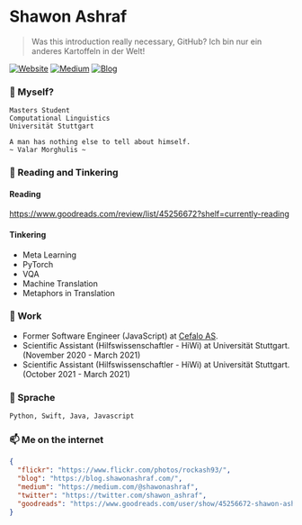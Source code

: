 # Shawon Ashraf
> Was this introduction really necessary, GitHub? Ich bin nur ein anderes Kartoffeln in der Welt!

[![Website](https://img.shields.io/badge/--website?label=Website&logo=safari&style=social)](https://shawonashraf.com)
[![Medium](https://img.shields.io/badge/--medium?label=Medium&logo=medium&style=social)](https://medium.com/@shawonashraf)
[![Blog](https://img.shields.io/badge/--blog?label=Blog&logo=blog&style=social)](https://blog.shawonashraf.com/)

### 🤔 Myself?
```
Masters Student
Computational Linguistics
Universität Stuttgart
```

```
A man has nothing else to tell about himself.
~ Valar Morghulis ~
```

### 🔭 Reading and Tinkering
#### Reading
https://www.goodreads.com/review/list/45256672?shelf=currently-reading

#### Tinkering
- Meta Learning
- PyTorch
- VQA
- Machine Translation
- Metaphors in Translation


### 🧳 Work
- Former Software Engineer (JavaScript) at [Cefalo AS](https://www.cefalo.com/). 
- Scientific Assistant (Hilfswissenschaftler - HiWi) at Universität Stuttgart. (November 2020 - March 2021)
- Scientific Assistant (Hilfswissenschaftler - HiWi) at Universität Stuttgart. (October 2021 - March 2021)

### 👾 Sprache

```bash
Python, Swift, Java, Javascript
```


### 📫 Me on the internet
```json
{
  "flickr": "https://www.flickr.com/photos/rockash93/",
  "blog": "https://blog.shawonashraf.com/",
  "medium": "https://medium.com/@shawonashraf",
  "twitter": "https://twitter.com/shawon_ashraf",
  "goodreads": "https://www.goodreads.com/user/show/45256672-shawon-ashraf"
}
```

